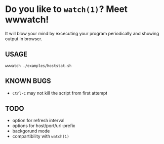 Do you like to `watch(1)`? Meet wwwatch!
========================================
It will blow your mind by excecuting your program periodically and showing
output in browser.

USAGE
-----
`wwwatch ./examples/hoststat.sh`

KNOWN BUGS
----------
 - `Ctrl-C` may not kill the script from first attempt

TODO
----
 - option for refresh interval
 - options for host/port/url-prefix
 - backgorund mode
 - compartibility with `watch(1)`
